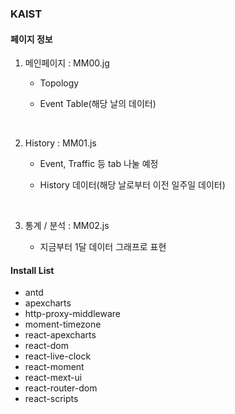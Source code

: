 ### KAIST

#### 페이지 정보

1. 메인페이지 : MM00.jg

   - Topology
   - Event Table(해당 날의 데이터)

     <br/>

2. History : MM01.js

   - Event, Traffic 등 tab 나눌 예정
   - History 데이터(해당 날로부터 이전 일주일 데이터)

     <br/>

3. 통계 / 분석 : MM02.js
   - 지금부터 1달 데이터 그래프로 표현

#### Install List

- antd
- apexcharts
- http-proxy-middleware
- moment-timezone
- react-apexcharts
- react-dom
- react-live-clock
- react-moment
- react-mext-ui
- react-router-dom
- react-scripts
